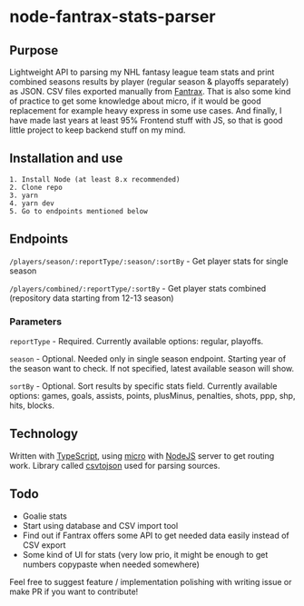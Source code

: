 # node-fantrax-stats-parser

## Purpose
Lightweight API to parsing my NHL fantasy league team stats and print combined seasons results by player (regular season &amp; playoffs separately) as JSON. CSV files exported manually from [Fantrax](https://www.fantrax.com). That is also some kind of practice to get some knowledge about micro, if it would be good replacement for example heavy express in some use cases. And finally, I have made last years at least 95% Frontend stuff with JS, so that is good little project to keep backend stuff on my mind.

## Installation and use
```
1. Install Node (at least 8.x recommended)
2. Clone repo
3. yarn
4. yarn dev
5. Go to endpoints mentioned below
```

## Endpoints
`/players/season/:reportType/:season/:sortBy` - Get player stats for single season

`/players/combined/:reportType/:sortBy` - Get player stats combined (repository data starting from 12-13 season)

### Parameters

`reportType` - Required. Currently available options: regular, playoffs.

`season` - Optional. Needed only in single season endpoint. Starting year of the season want to check. If not specified, latest available season will show.

`sortBy` - Optional. Sort results by specific stats field. Currently available options: games, goals, assists, points, plusMinus, penalties, shots, ppp, shp, hits, blocks.

## Technology
Written with [TypeScript](https://www.typescriptlang.org/), using [micro](https://github.com/zeit/micro) with [NodeJS](https://nodejs.org) server to get routing work. Library called [csvtojson](https://github.com/Keyang/node-csvtojson) used for parsing sources.

## Todo
- Goalie stats
- Start using database and CSV import tool
- Find out if Fantrax offers some API to get needed data easily instead of CSV export
- Some kind of UI for stats (very low prio, it might be enough to get numbers copypaste when needed somewhere)

Feel free to suggest feature / implementation polishing with writing issue or make PR if you want to contribute!

